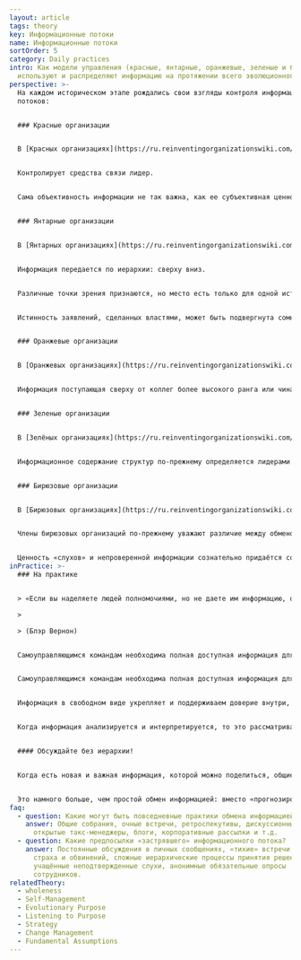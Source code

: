 ```yaml
---
layout: article
tags: theory
key: Информационные потоки
name: Информационные потоки
sortOrder: 5
category: Daily practices
intro: Как модели управления (красные, янтарные, оранжевые, зеленые и бирюзовые)
  используют и распределяют информацию на протяжении всего эволюционного пути.
perspective: >-
  На каждом историческом этапе рождались свои взгляды контроля информационных
  потоков:


  ### Красные организации


  В [Красных организациях](https://ru.reinventingorganizationswiki.com/theory/red-organizations/) информация и ее распространение контролируются властью для управления и манипулирования людьми: информация масштабируется приказами и угрозами. 


  Контролирует средства связи лидер.


  Сама объективность информации не так важна, как ее субъективная ценность, то есть правда не имеет значения, если от ложи есть польза! Люди обращают внимание на информацию, которая способствует выполнению личных целей.


  ### Янтарные организации


  В [Янтарных организациях](https://ru.reinventingorganizationswiki.com/theory/amber-paradigm-and-organizations/) информация передаётся свободнее, чем в красных, а логические аргументы становятся неотъемлемой частью качества полученного сообщения (оценивается объективность).


  Информация передается по иерархии: сверху вниз. 


  Различные точки зрения признаются, но место есть только для одной истины без учета преимуществ остальных вариантов.


  Истинность заявлений, сделанных властями, может быть подвергнута сомнению, но их решения и мнения, должны уважаться и приниматься, потому что публично несогласные могут быть наказаны!


  ### Оранжевые организации


  В [Оранжевых организациях](https://ru.reinventingorganizationswiki.com/theory/orange-paradigm-and-organizations/) информация необходима для прогнозирования и контроля — чем больше информации, тем лучше! Используя метрики и данные, люди разрабатывают планы развития себя или организации подобно механизму.


  Информация поступающая сверху от коллег более высокого ранга или чина, считается более ценной. 


  ### Зеленые организации


  В [Зелёных организациях](https://ru.reinventingorganizationswiki.com/theory/green-paradigm-and-organizations/) информация служит валютой культурных ценностей для воодушевления членов организации. Информационный поток основан на управлении «открытая книга» — информация доступна для всех, а любой вклад каждого ценится.


  Информационное содержание структур по-прежнему определяется лидерами иерархической структуры, но те, кто наделены властью, сосредотачиваются на выслушивании, понимании, поощрении мотивировации коллектива.


  ### Бирюзовые организации


  В [Бирюзовых организациях](https://ru.reinventingorganizationswiki.com/theory/teal-paradigm-and-organizations/) информация предоставляется всем в равной степени в искомом виде — «как есть». Секретов нет, а информация течет туда, где она необходима. Отсутствие секретов и недосказанность — одна из основополагающих предпосылок самоуправляемой организаций, потому что если кто-то знает, а кто-то нет, в организации начинают появляться неформальные иерархии..


  Члены бирюзовых организаций по-прежнему уважают различие между обменом информацией, относящейся к организационному контексту, и конфиденциальным обменом личной информацией. 


  Ценность «слухов» и непроверенной информации сознательно придаётся сомнению.
inPractice: >-
  ### На практике


  > «Если вы наделяете людей полномочиями, но не даете им информацию, они просто блуждают в темноте». 

  >

  > (Блэр Вернон)


  Самоуправляющимся командам необходима полная доступная информация для принятия оптимальных стратегических и операционных решений. Это означает, что любой член организации должен иметь доступ ко всем данным, связанным с финансированием и операциями организации, включая зарплаты и производительность отдельных лиц. Информация в свободном виде укрепляет и поддерживаем доверие внутри, снижает вероятность возникновения неформальных иерархий (тот кто обладает информацией находится по-умолчанию на уровне выше).


  Самоуправляющимся командам необходима полная доступная информация для принятия оптимальных стратегических и операционных решений. Это означает, что любой член организации должен иметь доступ ко всем данным, связанным с финансированием и операциями организации, включая зарплаты и производительность отдельных лиц. 


  Информация в свободном виде укрепляет и поддерживаем доверие внутри, снижает вероятность возникновения неформальных иерархий (тот кто обладает информацией находится по-умолчанию на уровне выше).


  Когда информация анализируется и интерпретируется, то это рассматривается не как способ установления истины, а как способ выделения более ценных аспектов. Ценная информация естественным образом перетекает туда, где помогает решать проблемы, задачи и стимулировать инновации. Проще говоря: теперь информация свободно распространяется и служит своей целе.


  #### Обсуждайте без иерархии!


  Когда есть новая и важная информация, которой можно поделиться, общие собрания «из рук в руки» становятся стандартной практикой в бирюзовых организациях. Квартальные результаты, ежегодный обзор ценностей, стратегия и т.д. обсуждаются на собраниях без какого-либо подготовки или повестки дня для контроля (вдруг кто-то получит не ту информацию!). 


  Это намного больше, чем простой обмен информацией: вместо «прогнозирования и контроля» руководящим принципом информационного потока является «понимание и реакция».
faq:
  - question: Какие могут быть повседневные практики обмена информацией?
    answer: Общие собрания, очные встречи, ретроспекутивы, дискуссионные форумы,
      открытые такс-менеджеры, блоги, корпоративные рассылки и т.д.
  - question: Какие предпосылки «застрявшего» информационного потока?
    answer: Постоянные обсуждения в личных сообщениях, «тихие» встречи, культура
      страха и обвинений, сложные иерархические процессы принятия решений,
      учащённые неподтвержденные слухи, анонимные обязательные опросы
      сотрудников.
relatedTheory:
  - wholeness
  - Self-Management
  - Evolutionary Purpose
  - Listening to Purpose
  - Strategy
  - Change Management
  - Fundamental Assumptions
---
```

